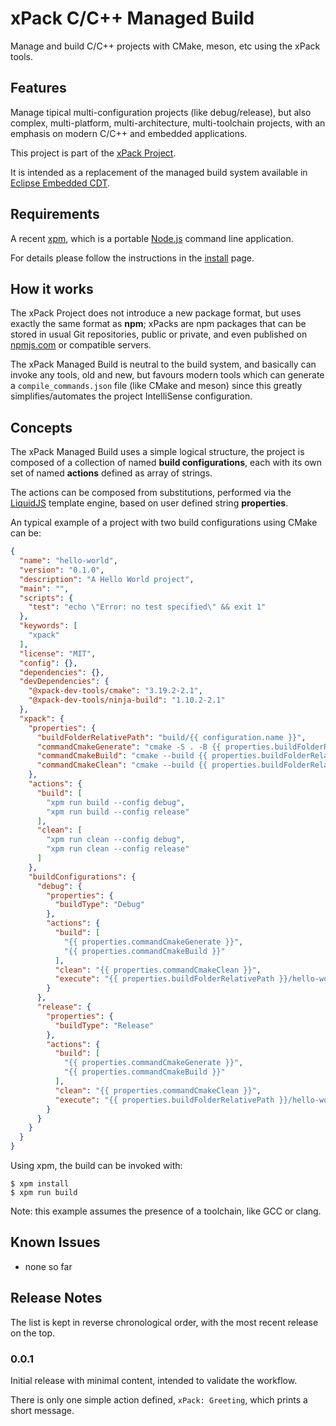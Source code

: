 # xPack C/C++ Managed Build

Manage and build C/C++ projects with CMake, meson, etc using the xPack tools.

## Features

Manage tipical multi-configuration projects (like debug/release), but also
complex,  multi-platform, multi-architecture, multi-toolchain projects,
with an emphasis on modern C/C++ and embedded applications.

This project is part of the [xPack Project](https://github.com/xpack).

It is intended as a replacement of the managed build system available
in [Eclipse Embedded CDT](https://projects.eclipse.org/projects/iot.embed-cdt/).

## Requirements

A recent [xpm](https://xpack.github.io/xpm/),
which is a portable [Node.js](https://nodejs.org/) command line application.

For details please follow the instructions in the
[install](https://xpack.github.io/install/) page.

## How it works

The xPack Project does not introduce a new package format, but uses
exactly the same format as **npm**; xPacks are npm packages that
can be stored in usual Git repositories, public or private, and
even published on
[npmjs.com](https://www.npmjs.com/search?q=xpack)
or compatible servers.

The xPack Managed Build is neutral to the build system, and basically
can invoke any tools, old and new, but favours modern tools which can
generate a `compile_commands.json` file (like CMake and meson) since this
greatly simplifies/automates the project IntelliSense configuration.

## Concepts

The xPack Managed Build uses a simple logical structure, the project is
composed of a collection of named **build configurations**, each with
its own set of named **actions** defined as array of strings.

The actions can be composed from substitutions, performed via the
[LiquidJS](https://liquidjs.com) template engine, based on
user defined string **properties**.

An typical example of a project with two build configurations
using CMake can be:

```json
{
  "name": "hello-world",
  "version": "0.1.0",
  "description": "A Hello World project",
  "main": "",
  "scripts": {
    "test": "echo \"Error: no test specified\" && exit 1"
  },
  "keywords": [
    "xpack"
  ],
  "license": "MIT",
  "config": {},
  "dependencies": {},
  "devDependencies": {
    "@xpack-dev-tools/cmake": "3.19.2-2.1",
    "@xpack-dev-tools/ninja-build": "1.10.2-2.1"
  },
  "xpack": {
    "properties": {
      "buildFolderRelativePath": "build/{{ configuration.name }}",
      "commandCmakeGenerate": "cmake -S . -B {{ properties.buildFolderRelativePath }} -G Ninja -D CMAKE_BUILD_TYPE={{ properties.buildType }}",
      "commandCmakeBuild": "cmake --build {{ properties.buildFolderRelativePath }}",
      "commandCmakeClean": "cmake --build {{ properties.buildFolderRelativePath }} --target clean"
    },
    "actions": {
      "build": [
        "xpm run build --config debug",
        "xpm run build --config release"
      ],
      "clean": [
        "xpm run clean --config debug",
        "xpm run clean --config release"
      ]
    },
    "buildConfigurations": {
      "debug": {
        "properties": {
          "buildType": "Debug"
        },
        "actions": {
          "build": [
            "{{ properties.commandCmakeGenerate }}",
            "{{ properties.commandCmakeBuild }}"
          ],
          "clean": "{{ properties.commandCmakeClean }}",
          "execute": "{{ properties.buildFolderRelativePath }}/hello-world"
        }
      },
      "release": {
        "properties": {
          "buildType": "Release"
        },
        "actions": {
          "build": [
            "{{ properties.commandCmakeGenerate }}",
            "{{ properties.commandCmakeBuild }}"
          ],
          "clean": "{{ properties.commandCmakeClean }}",
          "execute": "{{ properties.buildFolderRelativePath }}/hello-world"
        }
      }
    }
  }
}
```

Using xpm, the build can be invoked with:

```console
$ xpm install
$ xpm run build
```

Note: this example assumes the presence of a toolchain, like GCC or clang.

## Known Issues

- none so far

## Release Notes

The list is kept in reverse chronological order, with the most recent
release on the top.

### 0.0.1

Initial release with minimal content, intended to validate the workflow.

There is only one simple action defined, `xPack: Greeting`,
which prints a short message.
